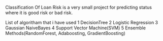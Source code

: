 

Classification Of Loan Risk is a very small project for predicting status where it is good risk or bad risk.

List of algoritham that i have used 1 DecisionTree 2 Logistic Regression 3 Gaussian NaiveBayes 4 Support Vector Machine(SVM) 5 Ensemble Methods(RandomForest, Adaboosting, GradientBoosting)
